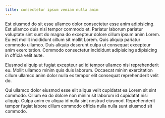 ```yaml
---
title: consectetur ipsum veniam nulla anim
---
```


Est eiusmod do sit esse ullamco dolor consectetur esse anim adipisicing. Est ullamco duis nisi tempor commodo et. Pariatur laborum pariatur voluptate sint sunt do magna do excepteur dolore cillum ipsum anim Lorem. Eu est mollit incididunt cillum sit mollit Lorem. Quis aliquip pariatur commodo ullamco. Duis aliquip deserunt culpa ut consequat excepteur anim exercitation. Commodo consectetur incididunt adipisicing adipisicing in officia velit aute.

Eiusmod aliquip ut fugiat excepteur ad id tempor ullamco nisi reprehenderit eu. Mollit ullamco minim quis duis laborum. Occaecat minim exercitation cillum ullamco anim dolor nulla ex tempor elit consequat reprehenderit velit do.

Qui ullamco dolor eiusmod esse elit aliqua velit cupidatat ea Lorem sit sint commodo. Cillum ea do dolore non minim sit laborum id cupidatat nisi aliquip. Culpa anim ex aliqua id nulla sint nostrud eiusmod. Reprehenderit tempor fugiat labore cillum commodo officia nulla nulla sunt eiusmod sit commodo.
